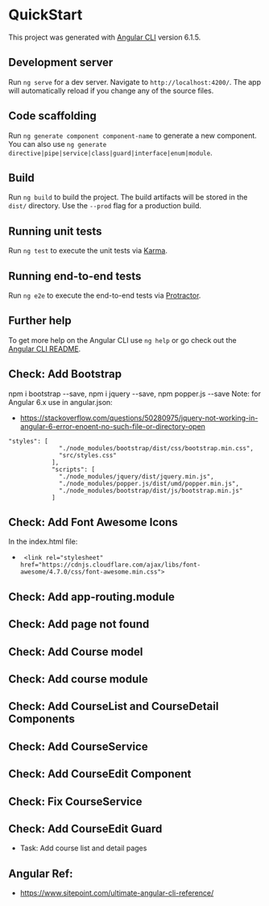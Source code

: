 # QuickStart

This project was generated with [Angular CLI](https://github.com/angular/angular-cli) version 6.1.5.

## Development server

Run `ng serve` for a dev server. Navigate to `http://localhost:4200/`. The app will automatically reload if you change any of the source files.

## Code scaffolding

Run `ng generate component component-name` to generate a new component. You can also use `ng generate directive|pipe|service|class|guard|interface|enum|module`.

## Build

Run `ng build` to build the project. The build artifacts will be stored in the `dist/` directory. Use the `--prod` flag for a production build.

## Running unit tests

Run `ng test` to execute the unit tests via [Karma](https://karma-runner.github.io).

## Running end-to-end tests

Run `ng e2e` to execute the end-to-end tests via [Protractor](http://www.protractortest.org/).

## Further help

To get more help on the Angular CLI use `ng help` or go check out the [Angular CLI README](https://github.com/angular/angular-cli/blob/master/README.md).

## Check: Add Bootstrap
npm i bootstrap --save, npm i jquery --save, npm popper.js --save
Note: for Angular 6.x use in angular.json:
* https://stackoverflow.com/questions/50280975/jquery-not-working-in-angular-6-error-enoent-no-such-file-or-directory-open
```
"styles": [
              "./node_modules/bootstrap/dist/css/bootstrap.min.css",
              "src/styles.css" 
            ],
            "scripts": [   
              "./node_modules/jquery/dist/jquery.min.js",
              "./node_modules/popper.js/dist/umd/popper.min.js",
              "./node_modules/bootstrap/dist/js/bootstrap.min.js"
            ]
```
## Check: Add Font Awesome Icons
In the index.html file:
* ``` <link rel="stylesheet" href="https://cdnjs.cloudflare.com/ajax/libs/font-awesome/4.7.0/css/font-awesome.min.css">```

## Check: Add app-routing.module

## Check: Add page not found

## Check: Add Course model

## Check: Add course module

## Check: Add CourseList and CourseDetail Components

## Check: Add CourseService

## Check: Add CourseEdit Component

## Check: Fix CourseService

## Check: Add CourseEdit Guard

* Task: Add course list and detail pages


## Angular Ref:
* https://www.sitepoint.com/ultimate-angular-cli-reference/

